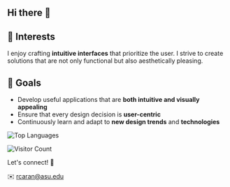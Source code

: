 ## Hi there 👋

## 🎨 Interests

I enjoy crafting **intuitive interfaces** that prioritize the user. I strive to create solutions that are not only functional but also aesthetically pleasing. 

## 🌟 Goals

-  Develop useful applications that are **both intuitive and visually appealing**
-  Ensure that every design decision is **user-centric**
-  Continuously learn and adapt to **new design trends** and **technologies**


  ![Top Languages](https://github-readme-stats.vercel.app/api/top-langs/?username=rcaredu&layout=compact)

  ![Visitor Count](https://komarev.com/ghpvc/?username=rcaredu)

Let's connect! 🚀

✉️  rcaran@asu.edu
